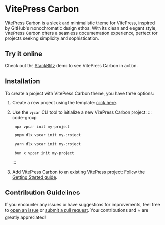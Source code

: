 # VitePress Carbon

VitePress Carbon is a sleek and minimalistic theme for VitePress, inspired by GitHub's monochromatic design ethos. With
its clean and elegant style, VitePress Carbon offers a seamless documentation experience, perfect for projects seeking
simplicity and sophistication.

## Try it online

Check out the [StackBlitz](https://stackblitz.com/edit/vp-carbon?file=README.md) demo to see VitePress Carbon in action.

## Installation

To create a project with VitePress Carbon theme, you have three options:

1. Create a new project using the
   template: [click here](https://github.com/new?template_name=carbon-starter&template_owner=brenoepics).

2. Use the `vpcar` CLI tool to initialize a new VitePress Carbon project:
   ::: code-group

   ```sh [npm]
    npx vpcar init my-project
   ```

   ```sh [pnpm]
    pnpm dlx vpcar init my-project
   ```

   ```sh [yarn]
    yarn dlx vpcar init my-project
   ```

   ```sh [bun]
    bun x vpcar init my-project
   ```
   :::

3. Add VitePress Carbon to an existing VitePress project: Follow the [Getting Started guide](./getting-started).

## Contribution Guidelines

If you encounter any issues or have suggestions for improvements, feel free
to [open an issue](https://github.com/brenoepics/vitepress-carbon/issues)
or [submit a pull request](https://github.com/brenoepics/vitepress-carbon/pulls).
Your contributions and ⭐ are greatly appreciated!
